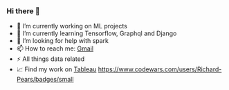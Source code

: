 ### Hi there 👋

- 🔭 I’m currently working on ML projects
- 🌱 I’m currently learning Tensorflow, Graphql and Django
- 🤔 I’m looking for help with spark
- 📫 How to reach me: [Gmail](mailto:richardpears46@gmail.com)
- ⚡ All things data related
- 📈 Find my work on [Tableau](https://public.tableau.com/profile/richard.pears#!/)
https://www.codewars.com/users/Richard-Pears/badges/small
